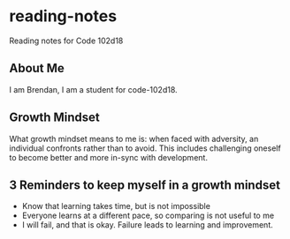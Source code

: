# reading-notes
Reading notes for Code 102d18

## About Me
I am Brendan, I am a student for code-102d18.

## Growth Mindset
What growth mindset means to me is: when faced with adversity, an individual confronts rather than to avoid. This includes challenging oneself to become better and more in-sync with development.

## 3 Reminders to keep myself in a growth mindset
- Know that learning takes time, but is not impossible
- Everyone learns at a different pace, so comparing is not useful to me
- I will fail, and that is okay. Failure leads to learning and improvement.
